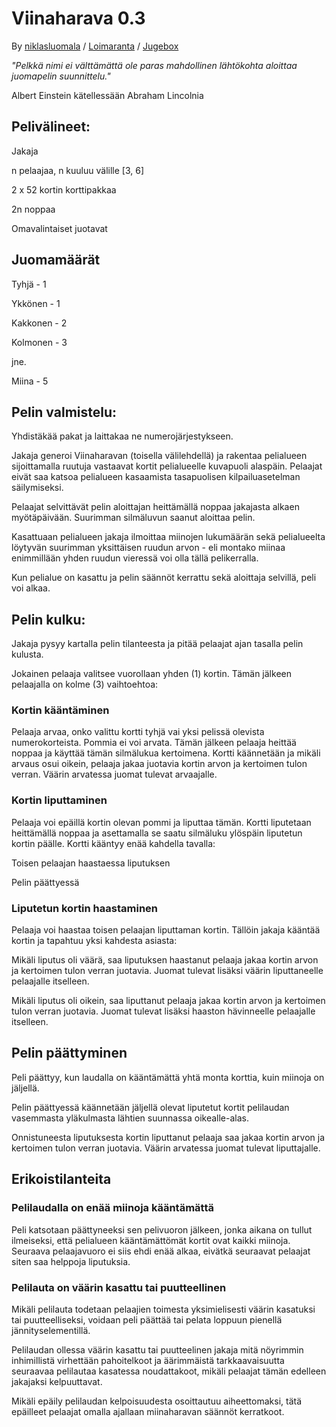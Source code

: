 # Viinaharava 0.3

By [niklasluomala](https://github.com/niklasluomala) / [Loimaranta](https://github.com/Loimaranta) / [Jugebox](https://github.com/Jugebox)

*"Pelkkä nimi ei välttämättä ole paras mahdollinen lähtökohta aloittaa juomapelin suunnittelu."*

Albert Einstein kätellessään Abraham Lincolnia

## Pelivälineet:

Jakaja

n pelaajaa, n kuuluu välille [3, 6]

2 x 52 kortin korttipakkaa

2n noppaa

Omavalintaiset juotavat

## Juomamäärät

Tyhjä - 1

Ykkönen - 1

Kakkonen - 2

Kolmonen - 3

jne.

Miina - 5

## Pelin valmistelu:

Yhdistäkää pakat ja laittakaa ne numerojärjestykseen.

Jakaja generoi Viinaharavan (toisella välilehdellä) ja rakentaa pelialueen sijoittamalla ruutuja vastaavat kortit pelialueelle kuvapuoli alaspäin. Pelaajat eivät saa katsoa pelialueen kasaamista tasapuolisen kilpailuasetelman säilymiseksi.

Pelaajat selvittävät pelin aloittajan heittämällä noppaa jakajasta alkaen myötäpäivään. Suurimman silmäluvun saanut aloittaa pelin.

Kasattuaan pelialueen jakaja ilmoittaa miinojen lukumäärän sekä pelialueelta löytyvän suurimman yksittäisen ruudun arvon - eli montako miinaa enimmillään yhden ruudun vieressä voi olla tällä pelikerralla.

Kun pelialue on kasattu ja pelin säännöt kerrattu sekä aloittaja selvillä, peli voi alkaa.

## Pelin kulku:

Jakaja pysyy kartalla pelin tilanteesta ja pitää pelaajat ajan tasalla pelin kulusta.

Jokainen pelaaja valitsee vuorollaan yhden (1) kortin. Tämän jälkeen pelaajalla on kolme (3) vaihtoehtoa:

### Kortin kääntäminen

Pelaaja arvaa, onko valittu kortti tyhjä vai yksi pelissä olevista numerokorteista. Pommia ei voi arvata. Tämän jälkeen pelaaja heittää noppaa ja käyttää tämän silmälukua kertoimena. Kortti käännetään ja mikäli arvaus osui oikein, pelaaja jakaa juotavia kortin arvon ja kertoimen tulon verran. Väärin arvatessa juomat tulevat arvaajalle.

### Kortin liputtaminen

Pelaaja voi epäillä kortin olevan pommi ja liputtaa tämän. Kortti liputetaan heittämällä noppaa ja asettamalla se saatu silmäluku ylöspäin liputetun kortin päälle. Kortti kääntyy enää kahdella tavalla:

Toisen pelaajan haastaessa liputuksen

Pelin päättyessä

### Liputetun kortin haastaminen

Pelaaja voi haastaa toisen pelaajan liputtaman kortin. Tällöin jakaja kääntää kortin ja tapahtuu yksi kahdesta asiasta:

Mikäli liputus oli väärä, saa liputuksen haastanut pelaaja jakaa kortin arvon ja kertoimen tulon verran juotavia. Juomat tulevat lisäksi väärin liputtaneelle pelaajalle itselleen.

Mikäli liputus oli oikein, saa liputtanut pelaaja jakaa kortin arvon ja kertoimen tulon verran juotavia. Juomat tulevat lisäksi haaston hävinneelle pelaajalle itselleen.

## Pelin päättyminen

Peli päättyy, kun laudalla on kääntämättä yhtä monta korttia, kuin miinoja on jäljellä.

Pelin päättyessä käännetään jäljellä olevat liputetut kortit pelilaudan vasemmasta yläkulmasta lähtien suunnassa oikealle-alas.

Onnistuneesta liputuksesta kortin liputtanut pelaaja saa jakaa kortin arvon ja kertoimen tulon verran juotavia. Väärin arvatessa juomat tulevat liputtajalle.

## Erikoistilanteita

### Pelilaudalla on enää miinoja kääntämättä

Peli katsotaan päättyneeksi sen pelivuoron jälkeen, jonka aikana on tullut ilmeiseksi, että pelialueen kääntämättömät kortit ovat kaikki miinoja. Seuraava pelaajavuoro ei siis ehdi enää alkaa, eivätkä seuraavat pelaajat siten saa helppoja liputuksia.

### Pelilauta on väärin kasattu tai puutteellinen

Mikäli pelilauta todetaan pelaajien toimesta yksimielisesti väärin kasatuksi tai puutteelliseksi, voidaan peli päättää tai pelata loppuun pienellä jännityselementillä.

Pelilaudan ollessa väärin kasattu tai puutteelinen jakaja mitä nöyrimmin inhimillistä virhettään pahoitelkoot ja äärimmäistä tarkkaavaisuutta seuraavaa pelilautaa kasatessa noudattakoot, mikäli pelaajat tämän edelleen jakajaksi kelpuuttavat.

Mikäli epäily pelilaudan kelpoisuudesta osoittautuu aiheettomaksi, tätä epäilleet pelaajat omalla ajallaan miinaharavan säännöt kerratkoot.
